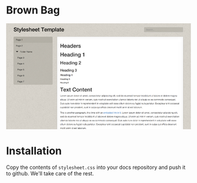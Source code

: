 # Brown Bag
![](screenshot.png)
# Installation
Copy the contents of `stylesheet.css` into your docs repository and push it to github.  We'll take care of the rest.

